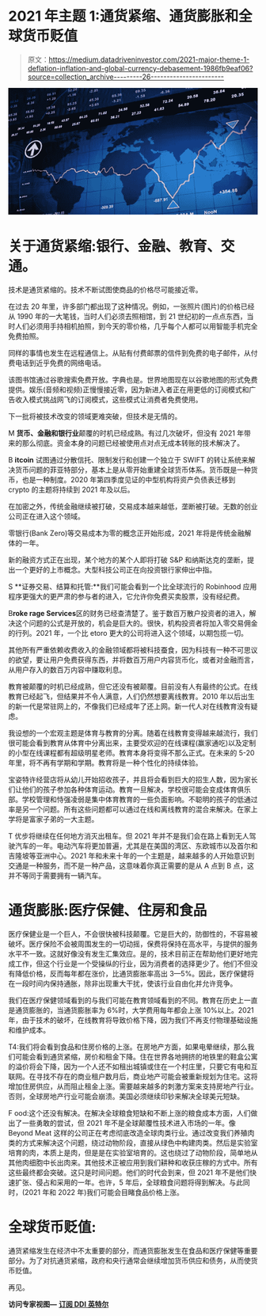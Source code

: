 # 2021 年主题 1:通货紧缩、通货膨胀和全球货币贬值

> 原文：<https://medium.datadriveninvestor.com/2021-major-theme-1-deflation-inflation-and-global-currency-debasement-1986fb9eaf06?source=collection_archive---------26----------------------->

![](img/0e43afcc0e9953d7db0610a949896789.png)

# 关于通货紧缩:银行、金融、教育、交通。

技术是通货紧缩的。技术不断试图使商品的价格尽可能接近零。

在过去 20 年里，许多部门都出现了这种情况。例如，一张照片(图片)的价格已经从 1990 年的一大笔钱，当时人们必须去照相馆，到 21 世纪初的一点点东西，当时人们必须用手持相机拍照，到今天的零价格，几乎每个人都可以用智能手机完全免费拍照。

同样的事情也发生在远程通信上。从贴有付费邮票的信件到免费的电子邮件，从付费电话到近乎免费的网络电话。

该图书馆通过谷歌搜索免费开放。字典也是。世界地图现在以谷歌地图的形式免费提供。娱乐(音频和视频)正慢慢接近零，因为新进入者正在用更低的订阅模式和广告收入模式挑战网飞的订阅模式，这些模式让消费者免费使用。

下一批将被技术改变的领域更难突破，但技术是无情的。

M **货币、金融和银行业**颠覆的时机已经成熟。有过几次破坏，但没有 2021 年带来的那么彻底。资金本身的问题已经被使用点对点无成本转账的技术解决了。

B **itcoin** 试图通过分散信托、限制发行和创建一个独立于 SWIFT 的转让系统来解决货币问题的菲亚特部分，基本上是从零开始重建全球货币体系。货币既是一种货币，也是一种制度。2020 年第四季度见证的中型机构将资产负债表迁移到 crypto 的主题将持续到 2021 年及以后。

在加密之外，传统金融继续被打破，交易成本越来越低，垄断被打破。无数的创业公司正在进入这个领域。

零银行(Bank Zero)等交易成本为零的概念正开始形成，2021 年将是传统金融解体的一年。

新的融资方式正在出现，某个地方的某个人即将打破 S&P 和纳斯达克的垄断，提出一个更好的上市概念。大型科技公司正在向投资银行家伸出中指。

S **证券交易、结算和托管:**我们可能会看到一个比全球流行的 Robinhood 应用程序更强大的更严肃的参与者的进入，它允许你免费买卖股票，没有经纪费。

B**roke rage Services**区的财务已经查清楚了。鉴于数百万散户投资者的进入，解决这个问题的公式是开放的，机会是巨大的。很快，机构投资者将加入零交易佣金的行列。2021 年，一个比 etoro 更大的公司将进入这个领域，以期包揽一切。

其他所有严重依赖收费收入的金融领域都将被科技蚕食，因为科技有一种不可思议的欲望，要让用户免费获得东西，并将数百万用户内容货币化，或者对金融而言，从用户存入的数百万内容中赚取利息。

教育被颠覆的时机已经成熟，但它还没有被颠覆。目前没有人有最终的公式。在线教育已经起飞，但结果并不令人满意，人们仍然想要离线教育。2010 年以后出生的新一代是常驻网上的，不像我们已经成年了还上网。新一代人对在线教育没有疑虑。

我设想的一个宏观主题是体育与教育的分离。随着在线教育变得越来越流行，我们很可能会看到教育从体育中分离出来，主要受欢迎的在线课程(赢家通吃)以及定制的小型在线课程都有超级明星老师。教育本身将变得不那么正式。在未来的 5-20 年里，将不再有学期和学期。教育将是一种个性化的持续体验。

宝姿特许经营店将从幼儿开始招收孩子，并且将会看到巨大的招生人数，因为家长们让他们的孩子参加各种体育运动。教育一旦解决，学校很可能会变成体育俱乐部。学校管理和恃强凌弱是集中体育教育的一些负面影响。不聪明的孩子的低通过率是另一个问题。所有这些问题都可以通过在线和离线教育的混合来解决。在家上学将是富家子弟的一大主题。

T 优步将继续在任何地方消灭出租车。但 2021 年并不是我们会在路上看到无人驾驶汽车的一年。电动汽车将更加普遍，尤其是在美国的湾区、东欧城市以及首尔和吉隆坡等亚洲中心。2021 年和未来十年的一个主题是，越来越多的人开始意识到交通是一种服务，而不是一种产品，这意味着你真正需要的是从 A 点到 B 点，这并不等同于需要拥有一辆汽车。

# **通货膨胀:医疗保健、住房和食品**

医疗保健业是一个巨人，不会很快被科技颠覆。它是巨大的，防御性的，不容易被破坏。医疗保险不会被周围发生的一切动摇，保费将保持在高水平，与提供的服务水平不一致。这就好像没有发生汇集效应。是的，技术目前正在帮助他们更好地完成工作，但这个行业是一个受操纵的行业，因为消费者的选择更少了。他们不但没有降低价格，反而每年都在涨价，比通货膨胀率高出 3—5%。因此，医疗保健将在一段时间内保持通胀，除非出现重大干扰，使该行业自由化并允许竞争。

我们在医疗保健领域看到的与我们可能在教育领域看到的不同。教育在历史上一直是通货膨胀的，当通货膨胀率为 6%时，大学费用每年都会上涨 10%以上。2021 年，由于技术的破坏，在线教育将导致价格下降，因为我们不再支付物理基础设施和维护成本。

T4:我们将会看到食品和住房价格的上涨。在房地产方面，如果电晕继续，那么我们可能会看到通货紧缩，房价和租金下降。住在世界各地拥挤的地铁里的鞋盒公寓的溢价将会下降，因为一个人还不如租出城镇或住在一个村庄里，只要它有电和互联网。在寻找不存在的商业租户数月后，商业地产可能会被重新规划为住宅。这将增加住房供应，从而阻止租金上涨。需要越来越多的刺激方案来支持房地产行业。否则，全球房地产行业可能会崩溃。美国必须继续印钞来解决全球美元短缺。

F ood:这个还没有解决。在解决全球粮食短缺和不断上涨的粮食成本方面，人们做出了一些勇敢的尝试，但 2021 年不是全球颠覆性技术进入市场的一年。像 Beyond Meat 这样的公司正在考虑彻底改造全球肉类行业。通过改变我们养殖肉类的方式来解决这个问题，绕过动物阶段，直接从绿色中构建肉类。然后是实验室培育的肉，本质上是肉，但是是在实验室培育的。这也绕过了动物阶段，简单地从其他肉细胞中长出肉来。其他技术正被应用到我们耕种和收获庄稼的方式中。所有这些最终都会突破。这只是时间问题。他们的时代会到来，但 2021 年不是他们快速扩张、侵占和采用的一年。也许，5 年后，全球粮食问题将得到解决。与此同时，(2021 年和 2022 年)我们可能会目睹食品价格上涨。

# **全球货币贬值**:

通货紧缩发生在经济中不太重要的部分，而通货膨胀发生在食品和医疗保健等重要部分。为了对抗通货紧缩，政府和央行通常会继续增加货币供应和债务，从而使货币贬值。

再见。

**访问专家视图—** [**订阅 DDI 英特尔**](https://datadriveninvestor.com/ddi-intel)